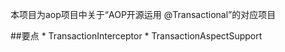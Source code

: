 本项目为aop项目中关于“AOP开源运用 @Transactional”的对应项目

##要点
    * TransactionInterceptor
    * TransactionAspectSupport
    